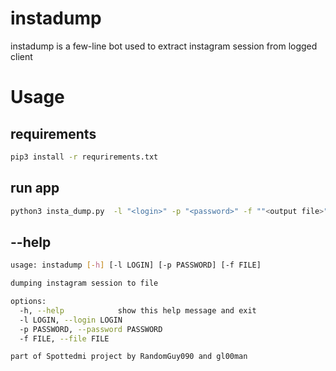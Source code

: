 instadump
===
instadump is a few-line bot used to extract instagram session from logged client

# Usage

## requirements
```bash
pip3 install -r requrirements.txt
```

## run app

```bash
python3 insta_dump.py  -l "<login>" -p "<password>" -f ""<output file>""
```


## --help
```bash
usage: instadump [-h] [-l LOGIN] [-p PASSWORD] [-f FILE]

dumping instagram session to file

options:
  -h, --help            show this help message and exit
  -l LOGIN, --login LOGIN
  -p PASSWORD, --password PASSWORD
  -f FILE, --file FILE

part of Spottedmi project by RandomGuy090 and gl00man
```

